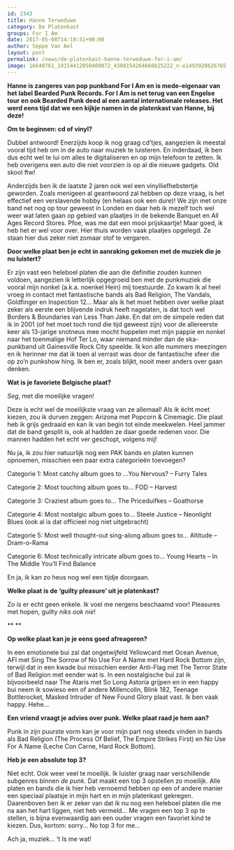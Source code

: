 ```yaml
---
id: 2343
title: Hanne Terweduwe 
category: De Platenkast
groups: For I Am
date: 2017-05-08T14:19:51+00:00
author: Seppe Van Ael
layout: post
permalink: /news/de-platenkast-hanne-terweduwe-for-i-am/
image: 16640761_10154412050409072_4308154264668825222_n-e1493928626765.jpg
---
```

**Hanne is zangeres van pop punkband For I Am en is mede-eigenaar van het label Bearded Punk Records. For I Am is net terug van een Engelse tour en ook Bearded Punk deed al een aantal internationale releases. Het werd eens tijd dat we een kijkje namen in de platenkast van Hanne, bij deze!**

**Om te beginnen: cd of vinyl?**

Dubbel antwoord! Enerzijds koop ik nog graag cd’tjes, aangezien ik meestal vooral tijd heb om in de auto naar muziek te luisteren. En inderdaad, ik ben dus echt wel te lui om alles te digitaliseren en op mijn telefoon te zetten. Ik heb overigens een auto die niet voorzien is op al die nieuwe gadgets. Old skool ftw!

Anderzijds ben ik de laatste 2 jaren ook wel een vinylliefhebstertje geworden. Zoals menigeen al geantwoord zal hebben op deze vraag, is het effectief een verslavende hobby (en helaas ook een dure)! We zijn met onze band net nog op tour geweest in Londen en daar heb ik mezelf toch wel weer wat laten gaan op gebied van plaatjes in de bekende Banquet en All Ages Record Stores. Pfoe, was me dat een mooi prijskaartje! Maar goed, ik heb het er wel voor over. Hier thuis worden vaak plaatjes opgelegd. Ze staan hier dus zeker niet zomaar stof te vergaren.

**Door welke plaat ben je echt in aanraking gekomen met de muziek die je nu luistert?**

Er zijn vast een heleboel platen die aan die definitie zouden kunnen voldoen, aangezien ik letterlijk opgegroeid ben met de punkmuziek die vooral mijn nonkel (a.k.a. noenkel Hein) mij toestuurde. Zo kwam ik al heel vroeg in contact met fantastische bands als Bad Religion, The Vandals, Goldfinger en Inspection 12… Maar als ik het moet hebben over welke plaat zeker als eerste een blijvende indruk heeft nagelaten, is dat toch wel Borders & Boundaries van Less Than Jake. En dat om de simpele reden dat ik in 2001 (of het moet toch rond die tijd geweest zijn) voor de allereerste keer als 13-jarige snotneus mee mocht huppelen met mijn pappie en nonkel naar het toenmalige Hof Ter Lo, waar niemand minder dan de ska-punkband uit Gainesville Rock City speelde. Ik kon alle nummers meezingen en ik herinner me dat ik toen al verrast was door de fantastische sfeer die op zo’n punkshow hing. Ik ben er, zoals blijkt, nooit meer anders over gaan denken.

**Wat is je favoriete Belgische plaat?**

_Seg_, met die moeilijke vragen!

Deze is echt wel de moeilijkste vraag van ze allemaal! Als ik écht moet kiezen, zou ik durven zeggen: Arizona met Popcorn & Cinemagic. Die plaat heb ik grijs gedraaid en kan ik van begin tot einde meekwelen. Heel jammer dat de band gesplit is, ook al hadden ze daar goede redenen voor. Die mannen hadden het echt ver geschopt, volgens mij!

Nu ja, ik zou hier natuurlijk nog een PAK bands en platen kunnen opnoemen, misschien een paar extra categorieën toevoegen?

Categorie 1: Most catchy album goes to …You Nervous? – Furry Tales
  
Categorie 2: Most touching album goes to… FOD – Harvest
  
Categorie 3: Craziest album goes to… The Priceduifkes – Goathorse
  
Categorie 4: Most nostalgic album goes to… Steele Justice – Neonlight Blues (ook al is dat officieel nog niet uitgebracht)
  
Categorie 5: Most well thought-out sing-along album goes to… Altitude – Dram-o-Rama
  
Categorie 6: Most technically intricate album goes to… Young Hearts – In The Middle You’ll Find Balance

En ja, ik kan zo heus nog wel een tijdje doorgaan.

**Welke plaat is de ‘guilty pleasure’ uit je platenkast?**

Zo is er echt geen enkele. Ik voel me nergens beschaamd voor! Pleasures met hopen, guilty _niks ook nie_!

** **

**Op welke plaat kan je je eens goed afreageren?**

In een emotionele bui zal dat ongetwijfeld Yellowcard met Ocean Avenue, AFI met Sing The Sorrow of No Use For A Name met Hard Rock Bottom zijn, terwijl dat in een kwade bui misschien eerder Anti-Flag met The Terror State of Bad Religion met eender wat is. In een nostalgische bui zal ik bijvoorbeeld naar The Ataris met So Long Astoria grijpen en in een happy bui neem ik sowieso een of andere Millencolin, Blink 182, Teenage Bottlerocket, Masked Intruder of New Found Glory plaat vast. Ik ben vaak happy. Hehe…

**Een vriend vraagt je advies over punk. Welke plaat raad je hem aan?**

Punk in zijn puurste vorm kan je voor mijn part nog steeds vinden in bands als Bad Religion (The Process Of Belief, The Empire Strikes First) en No Use For A Name (Leche Con Carne, Hard Rock Bottom).

**Heb je een absolute top 3?**

Niet echt. Ook weer veel te moeilijk. Ik luister graag naar verschillende subgenres binnen _de punk_. Dat maakt een top 3 opstellen zo moeilijk. Alle platen en bands die ik hier heb vernoemd hebben op een of andere manier een speciaal plaatsje in mijn hart en in mijn platenkast gekregen. Daarenboven ben ik er zeker van dat ik nu nog een heleboel platen die me na aan het hart liggen, niet heb vermeld… Me vragen een top 3 op te stellen, is bijna evenwaardig aan een ouder vragen een favoriet kind te kiezen. Dus, kortom: sorry… No top 3 for me…

Ach ja, muziek… ’t Is me wat!

&nbsp;